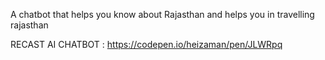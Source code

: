A chatbot that helps you know about Rajasthan and helps you in travelling rajasthan

RECAST AI CHATBOT :
https://codepen.io/heizaman/pen/JLWRpq


